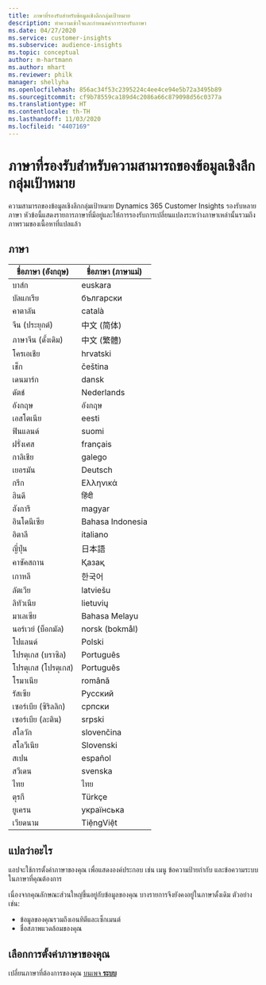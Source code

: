 ```yaml
---
title: ภาษาที่รองรับสำหรับข้อมูลเชิงลึกกลุ่มเป้าหมาย
description: ทำความเข้าใจและกำหนดค่าการรองรับภาษา
ms.date: 04/27/2020
ms.service: customer-insights
ms.subservice: audience-insights
ms.topic: conceptual
author: m-hartmann
ms.author: mhart
ms.reviewer: philk
manager: shellyha
ms.openlocfilehash: 856ac34f53c2395224c4ee4ce94e5b72a3495b89
ms.sourcegitcommit: cf9b78559ca189d4c2086a66c879098d56c0377a
ms.translationtype: HT
ms.contentlocale: th-TH
ms.lasthandoff: 11/03/2020
ms.locfileid: "4407169"
---
```

# <a name="supported-languages-for-audience-insights-capability"></a>ภาษาที่รองรับสำหรับความสามารถของข้อมูลเชิงลึกกลุ่มเป้าหมาย

ความสามารถของข้อมูลเชิงลึกกลุ่มเป้าหมาย Dynamics 365 Customer Insights รองรับหลายภาษา หัวข้อนี้แสดงรายการภาษาที่มีอยู่และให้การรองรับการเปลี่ยนแปลงระหว่างภาษาเหล่านั้นรวมถึงภาพรวมของเนื้อหาที่แปลแล้ว

## <a name="languages"></a>ภาษา

| ชื่อภาษา (อังกฤษ)|  ชื่อภาษา (ภาษาแม่) |
| ------------- | ------------- |
| บาส์ก | euskara |
| บัลแกเรีย | български |
| คาตาลัน | català |
| จีน (ประยุกต์) | 中文 (简体) |
| ภาษาจีน (ดั้งเดิม) | 中文 (繁體) |
| โครเอเชีย | hrvatski |
| เช็ก | čeština |
| เดนมาร์ก | dansk |
| ดัตช์ | Nederlands |
| อังกฤษ | อังกฤษ |
| เอสโตเนีย | eesti |
| ฟินแลนด์ | suomi |
| ฝรั่งเศส | français |
| กาลิเชีย | galego |
| เยอรมัน | Deutsch |
| กรีก | Ελληνικά |
| ฮินดี | हिंदी |
| ฮังการี | magyar |
| อินโดนีเซีย | Bahasa Indonesia |
| อิตาลี | italiano |
| ญี่ปุ่น | 日本語 |
| คาซัคสถาน | Қазақ |
| เกาหลี | 한국어 |
| ลัตเวีย | latviešu |
| ลิทัวเนีย | lietuvių |
| มาเลเซีย | Bahasa Melayu |
| นอร์เวย์ (บ็อกมัล) | norsk (bokmål) |
| โปแลนด์ | Polski |
| โปรตุเกส (บราซิล) | Português |
| โปรตุเกส (โปรตุเกส) | Português |
| โรมาเนีย | română |
| รัสเซีย | Pусский |
| เซอร์เบีย (ซิริลลิก) | српски |
| เซอร์เบีย (ละติน) | srpski |
| สโลวัก | slovenčina |
| สโลวีเนีย | Slovenski |
| สเปน | español |
| สวีเดน | svenska |
| ไทย | ไทย |
| ตุรกี | Türkçe |
| ยูเครน | українська |
| เวียดนาม | TiệngViệt |

## <a name="whats-translated"></a>แปลว่าอะไร

แอปจะใช้การตั้งค่าภาษาของคุณ เพื่อแสดงองค์ประกอบ เช่น เมนู ข้อความป้ายกำกับ และข้อความระบบในภาษาที่คุณต้องการ

เนื่องจากคุณลักษณะส่วนใหญ่ขึ้นอยู่กับข้อมูลของคุณ บางรายการจึงยังคงอยู่ในภาษาดั้งเดิม ตัวอย่างเช่น:

- ข้อมูลของคุณรวมถึงเอนทิตีและเซ็กเมนต์
- ชื่อสภาพแวดล้อมของคุณ

## <a name="choose-your-language-settings"></a>เลือกการตั้งค่าภาษาของคุณ  

เปลี่ยนภาษาที่ต้องการของคุณ [บนเพจ **ระบบ**](system.md)
